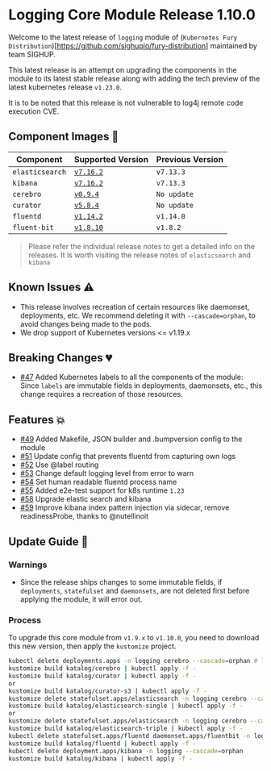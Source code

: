 # Logging Core Module Release 1.10.0

Welcome to the latest release of `logging` module of (`Kubernetes Fury
Distribution`)[https://github.com/sighupio/fury-distribution] maintained by team
SIGHUP.

This latest release is an attempt on upgrading the components in the module to
its latest stable release along with adding the tech preview of the latest
kubernetes release `v1.23.0`.

It is to be noted that this release is not vulnerable to log4j remote code execution CVE.

## Component Images 🚢

| Component       | Supported Version                                                                                      | Previous Version |
|-----------------|--------------------------------------------------------------------------------------------------------|------------------|
| `elasticsearch` | [`v7.16.2`](https://www.elastic.co/guide/en/elasticsearch/reference/current/release-notes-7.16.3.html) | `v7.13.3`        |
| `kibana`        | [`v7.16.2`](https://www.elastic.co/guide/en/kibana/current/release-notes-7.16.2.html)                  | `v7.13.3`        |
| `cerebro`       | [`v0.9.4`](https://github.com/lmenezes/cerebro/releases/tag/v0.9.4)                                    | `No update`      |
| `curator`       | [`v5.8.4`](https://github.com/elastic/curator/releases/tag/v5.8.4)                                     | `No update`      |
| `fluentd`       | [`v1.14.2`](https://github.com/fluent/fluentd/releases/tag/v1.14.2)                                    | `v1.14.0`        |
| `fluent-bit`    | [`v1.8.10`](https://fluentbit.io/announcements/v1.8.10/)                                               | `v1.8.2`         |

> Please refer the individual release notes to get a detailed info on the
> releases. It is worth visiting the release notes of `elasticsearch` and `kibana`

## Known Issues ⚠️

- This release involves recreation of certain resources like daemonset, deployments, etc. We recommend deleting it with `--cascade=orphan`, to avoid changes being made to the pods.
- We drop support of Kubernetes versions <= v1.19.x

## Breaking Changes 💔

- [#47](https://github.com/sighupio/fury-kubernetes-logging/pull/47) Added Kubernetes labels to all the components of the module: Since `labels` are immutable fields in deployments, daemonsets, etc., this change requires a recreation of those resources.

## Features 💥

- [#49](https://github.com/sighupio/fury-kubernetes-logging/pull/49) Added Makefile, JSON builder and .bumpversion config to the module
- [#51](https://github.com/sighupio/fury-kubernetes-logging/pull/51) Update config that prevents fluentd from capturing own logs
- [#52](https://github.com/sighupio/fury-kubernetes-logging/pull/52) Use @label routing
- [#53](https://github.com/sighupio/fury-kubernetes-logging/pull/53) Change default logging level from error to warn
- [#54](https://github.com/sighupio/fury-kubernetes-logging/pull/54) Set human readable fluentd process name
- [#55](https://github.com/sighupio/fury-kubernetes-logging/pull/55) Added e2e-test support for k8s runtime `1.23`
- [#58](https://github.com/sighupio/fury-kubernetes-logging/pull/58) Upgrade elastic search and kibana
- [#59](https://github.com/sighupio/fury-kubernetes-logging/pull/59) Improve kibana index pattern injection via sidecar, remove readinessProbe, thanks to @nutellinoit

## Update Guide 🦮

### Warnings

- Since the release ships changes to some immutable fields, if `deployments`, `statefulset` and `daemonsets`, are not deleted first before applying the module, it will error out.

### Process

To upgrade this core module from `v1.9.x` to `v1.10.0`, you need to download this new version, then apply the `kustomize` project.

```bash
kubectl delete deployments.apps -n logging cerebro --cascade=orphan # This delete deployments, ds, etc. so the newly added labels can be applied
kustomize build katalog/cerebro | kubectl apply -f -
kustomize build katalog/curator | kubectl apply -f -
or
kustomize build katalog/curator-s3 | kubectl apply -f -
kustomize delete statefulset.apps/elasticsearch -n logging cerebro --cascade=orphan 
kustomize build katalog/elasticsearch-single | kubectl apply -f -
or
kustomize delete statefulset.apps/elasticsearch -n logging cerebro --cascade=orphan 
kustomize build katalog/elasticsearch-triple | kubectl apply -f -
kubectl delete statefulset.apps/fluentd daemonset.apps/fluentbit -n logging --cascade=orphan
kustomize build katalog/fluentd | kubectl apply -f -
kubectl delete deployment.apps/kibana -n logging --cascade=orphan
kustomize build katalog/kibana | kubectl apply -f -
```
